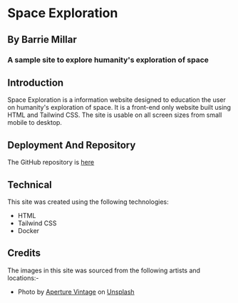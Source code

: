 
# Space Exploration
## By Barrie Millar
### A sample site to explore humanity's exploration of space

## Introduction

Space Exploration is a information website designed to education the user on humanity's exploration of space. It is a front-end only website built using HTML and Tailwind CSS. The site is usable on all screen sizes from small mobile to desktop.

## Deployment And Repository

The GitHub repository is [here](https://github.com/CyberArchitect777/space-exploration)

## Technical

This site was created using the following technologies:

- HTML
- Tailwind CSS
- Docker

## Credits

The images in this site was sourced from the following artists and locations:-

- Photo by <a href="https://unsplash.com/@aperturevintage?utm_content=creditCopyText&utm_medium=referral&utm_source=unsplash">Aperture Vintage</a> on <a href="https://unsplash.com/photos/starry-sky-Z6EpCdMcoUU?utm_content=creditCopyText&utm_medium=referral&utm_source=unsplash">Unsplash</a>
      
